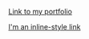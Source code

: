 [Link to my portfolio](https://colanetbiz.github.io/markdown-portfolio/)

[I'm an inline-style link](https://www.google.com)
